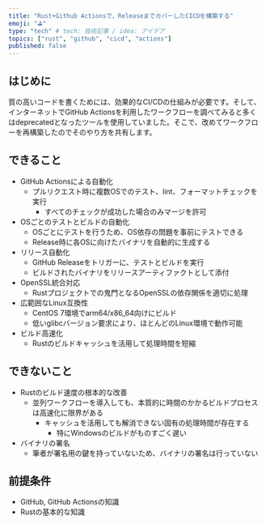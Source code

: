 ```yaml
---
title: "Rust+Github Actionsで、ReleaseまでカバーしたCICDを構築する"
emoji: "⛳"
type: "tech" # tech: 技術記事 / idea: アイデア
topics: ["rust", "github", "cicd", "actions"]
published: false
---
```


## はじめに

質の高いコードを書くためには、効果的なCI/CDの仕組みが必要です。そして、インターネットでGitHub Actionsを利用したワークフローを調べてみると多くはdeprecatedとなったツールを使用していました。そこで、改めてワークフローを再構築したのでそのやり方を共有します。

## できること

- GitHub Actionsによる自動化
  - プルリクエスト時に複数OSでのテスト、lint、フォーマットチェックを実行
    - すべてのチェックが成功した場合のみマージを許可
- OSごとのテストとビルドの自動化
  - OSごとにテストを行うため、OS依存の問題を事前にテストできる
  - Release時に各OSに向けたバイナリを自動的に生成する
- リリース自動化
  - GitHub Releaseをトリガーに、テストとビルドを実行
  - ビルドされたバイナリをリリースアーティファクトとして添付
- OpenSSL統合対応
  - Rustプロジェクトでの鬼門となるOpenSSLの依存関係を適切に処理
- 広範囲なLinux互換性
  - CentOS 7環境でarm64/x86_64向けにビルド
  - 低いglibcバージョン要求により、ほとんどのLinux環境で動作可能
- ビルド高速化
  - Rustのビルドキャッシュを活用して処理時間を短縮
  
## できないこと

- Rustのビルド速度の根本的な改善
  - 並列ワークフローを導入しても、本質的に時間のかかるビルドプロセスは高速化に限界がある
    - キャッシュを活用しても解消できない固有の処理時間が存在する
      - 特にWindowsのビルドがものすごく遅い
- バイナリの署名
  - 筆者が署名用の鍵を持っていないため、バイナリの署名は行っていない
  
## 前提条件

- GitHub, GitHub Actionsの知識
- Rustの基本的な知識

